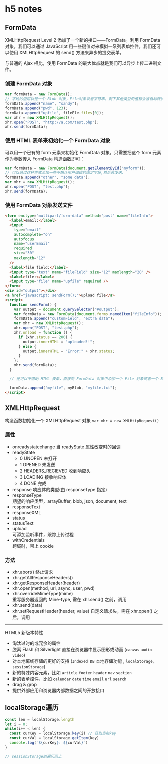 # h5 notes

## FormData

XMLHttpRequest Level 2 添加了一个新的接口——FormData。利用 FormData 对象，我们可以通过 JavaScript 用一些键值对来模拟一系列表单控件，我们还可以使用 XMLHttpRequest 的 send() 方法来异步的提交表单。

与普通的 Ajax 相比，使用 FormData 的最大优点就是我们可以异步上传二进制文件。

### 创建 FormData 对象

```js
var formData = new FormData();
// 字段的值可以是一个 Blob 对象，File对象或者字符串，剩下其他类型的值都会被自动转换成字符串
formData.append("name", "sandy");
formData.append("pwd", 123);
formData.append("upfile", fileEle.files[0]);
var xhr = new XMLHttpRequest();
xhr.open("POST", "http://a.com/test.php");
xhr.send(formData);
```

### 使用 HTML 表单来初始化一个 FormData 对象

可以用一个已有的 form 元素来初始化 FormData 对象，只需要把这个 form 元素作为参数传入 FormData 构造函数即可：

```js
var formData = new FormData(document.getElementById("myform"));
// 可以通过这种方式添加一些不想让用户编辑的固定字段,然后再发送.
formData.append("other", "some data");
var xhr = new XMLHttpRequest();
xhr.open("POST", "test.php");
xhr.send(formData);
```

### 使用 FormData 对象发送文件

```html
<form enctype="multipart/form-data" method="post" name="fileInfo">
  <label>email:</label>
  <input
    type="email"
    autocomplete="on"
    autofocus
    name="userEmail"
    required
    size="30"
    maxlength="12"
  />
  <label>file field:</label>
  <input type="text" name="fileField" size="12" maxlength="20" />
  <label>file:</label>
  <input type="file" name="upfile" required />
</form>
<div id="output"></div>
<a href="javascript: sendForm();">upload file</a>
<script>
  function sendForm() {
    var output = document.querySelector("#output");
    var formData = new FormData(document.forms.namedItem("fileInfo"));
    formData.append("customField", "extra data");
    var xhr = new XMLHttpRequest();
    xhr.open("POST", "test.php");
    xhr.onload = function () {
      if (xhr.status == 200) {
        output.innerHTML = "uploaded!!";
      } else {
        output.innerHTML = "Error:" + xhr.status;
      }
    };
    xhr.send(formData);
  }

  // 还可以不借助 HTML 表单，直接向 FormData 对象中添加一个 File 对象或者一个 Blob 对象：

  formData.append("myfile", myBlob, "myfile.txt");
</script>
```

## XMLHttpRequest

构造函数初始化一个 XMLHttpRequest 对象 `var xhr = new XMLHttpRequest()`

### 属性

- onreadystatechange
  当 readyState 属性改变时的回调
- readyState 
  - 0 UNOPEN 未打开 
  - 1 OPENED 未发送 
  - 2 HEADERS_RECIEVED 收到响应头 
  - 3 LOADING 接收响应体 
  - 4 DONE 完成
- response
  响应体的类型(由 responseType 指定)
- responseType  
  期望的响应类型，arrayBuffer, blob, json, document, text
- responseText
- responseXML
- status
- statusText
- upload  
  可添加监听事件，跟踪上传过程
- withCredentials  
  跨域时，带上 cookie

### 方法

- xhr.abort()
  终止请求
- xhr.getAllResponseHeaders()
- xhr.getResponseHeader(header)
- xhr.open(method, url, async, user, pwd)
- xhr.overrideMimeType(mime)  
  重写服务器返回的 Mine-type, 需在 xhr.send() 之前，调用
- xhr.send(data)
- xhr.setRequestHeader(header, value)
  自定义请求头，需在 xhr.open() 之后，调用

---

HTML5 新版本特性

- 淘汰过时的或冗余的属性
- 脱离 Flash 和 Silverlight 直接在浏览器中显示图形或动画 (`canvas` `audio` `video`)
- 对本地离线存储的更好的支持 (`Indexed DB` 本地存储功能 , `localStorage`, `sessionStorage`)
- 新的特殊内容元素，比如 `article` `footer` `header` `nav` `section`
- 新的表单控件，比如 `calendar` `date` `time` `email` `url` `search`
- drag & grop
- 提供外部应用和浏览器内部数据之间的开放接口

## localStorage遍历

```js
const len = localStorage.length
let i = 0;
while(i++ < len) {
  const curKey = localStorage.key(i) // 获取当前key
  const curVal = localStorage.getItem(key)
  console.log(`${curKey}: ${curVal}`)
}

// sessionStorage的遍历同上
```